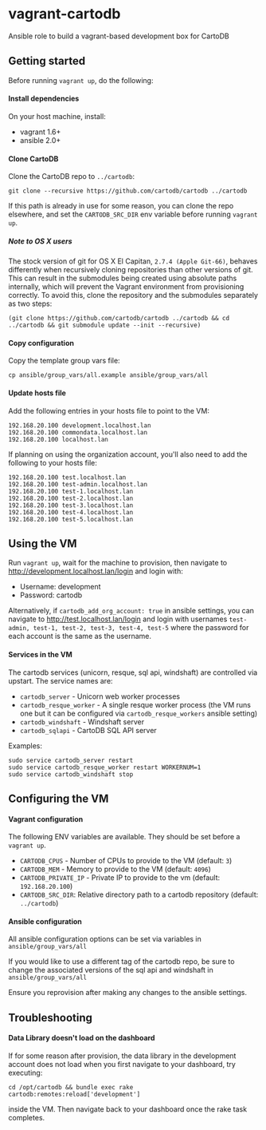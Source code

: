 # vagrant-cartodb
Ansible role to build a vagrant-based development box for CartoDB


## Getting started

Before running `vagrant up`, do the following:


#### Install dependencies

On your host machine, install:
  - vagrant 1.6+
  - ansible 2.0+


#### Clone CartoDB

Clone the CartoDB repo to `../cartodb`:
```
git clone --recursive https://github.com/cartodb/cartodb ../cartodb
```
If this path is already in use for some reason, you can clone the repo elsewhere,
and set the `CARTODB_SRC_DIR` env variable before running `vagrant up`.

##### Note to OS X users
The stock version of git for OS X El Capitan, `2.7.4 (Apple Git-66)`, behaves differently
when recursively cloning repositories than other versions of git. This can result in the
submodules being created using absolute paths internally, which will prevent the Vagrant
environment from provisioning correctly. To avoid this, clone the repository and the submodules
separately as two steps:
```
(git clone https://github.com/cartodb/cartodb ../cartodb && cd ../cartodb && git submodule update --init --recursive)
```

#### Copy configuration

Copy the template group vars file:
```
cp ansible/group_vars/all.example ansible/group_vars/all
```

#### Update hosts file

Add the following entries in your hosts file to point to the VM:
```
192.168.20.100 development.localhost.lan
192.168.20.100 commondata.localhost.lan
192.168.20.100 localhost.lan
```

If planning on using the organization account, you'll also need to add the following to your
hosts file:
```
192.168.20.100 test.localhost.lan
192.168.20.100 test-admin.localhost.lan
192.168.20.100 test-1.localhost.lan
192.168.20.100 test-2.localhost.lan
192.168.20.100 test-3.localhost.lan
192.168.20.100 test-4.localhost.lan
192.168.20.100 test-5.localhost.lan
```

## Using the VM

Run `vagrant up`, wait for the machine to provision, then navigate to http://development.localhost.lan/login
and login with:
 - Username: development
 - Password: cartodb

 Alternatively, if `cartodb_add_org_account: true` in ansible settings, you can navigate to http://test.localhost.lan/login
 and login with usernames `test-admin, test-1, test-2, test-3, test-4, test-5` where the password for each account
 is the same as the username.

#### Services in the VM

The cartodb services (unicorn, resque, sql api, windshaft) are controlled via upstart. The service
names are:
- `cartodb_server` - Unicorn web worker processes
- `cartodb_resque_worker` - A single resque worker process (the VM runs one but it can be configured via `cartodb_resque_workers` ansible setting)
- `cartodb_windshaft` - Windshaft server
- `cartodb_sqlapi` - CartoDB SQL API server

Examples:
```
sudo service cartodb_server restart
sudo service cartodb_resque_worker restart WORKERNUM=1
sudo service cartodb_windshaft stop
```


## Configuring the VM

#### Vagrant configuration

The following ENV variables are available. They should be set before a `vagrant up`.
- `CARTODB_CPUS` - Number of CPUs to provide to the VM (default: `3`)
- `CARTODB_MEM` - Memory to provide to the VM (default: `4096`)
- `CARTODB_PRIVATE_IP` -  Private IP to provide to the vm (default: `192.168.20.100`)
- `CARTODB_SRC_DIR`: Relative directory path to a cartodb repository (default: `../cartodb`)


#### Ansible configuration

All ansible configuration options can be set via variables in `ansible/group_vars/all`

If you would like to use a different tag of the cartodb repo, be sure to change the associated
versions of the sql api and windshaft in `ansible/group_vars/all`

Ensure you reprovision after making any changes to the ansible settings.


## Troubleshooting

#### Data Library doesn't load on the dashboard

If for some reason after provision, the data library in the development account does not load
when you first navigate to your dashboard, try executing:
```
cd /opt/cartodb && bundle exec rake cartodb:remotes:reload['development']
```
inside the VM. Then navigate back to your dashboard once the rake task completes.
